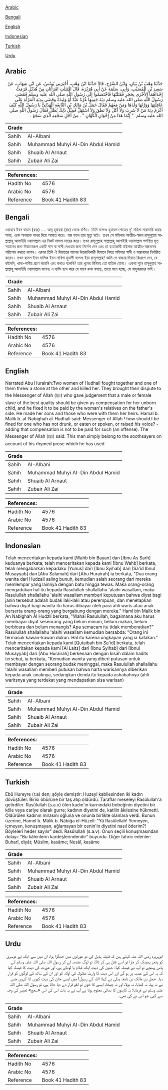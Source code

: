 [Arabic](#arabic)

[Bengali](#bengali)

[English](#english)

[Indonesian](#indonesian)

[Turkish](#turkish)

[Urdu](#urdu)

## Arabic


<div dir="rtl" lang="ar" style={{fontSize:'larger',backgroundColor:'#f8f9fa',padding:20}}>
حَدَّثَنَا وَهْبُ بْنُ بَيَانٍ، وَابْنُ السَّرْحِ، قَالاَ حَدَّثَنَا ابْنُ وَهْبٍ، أَخْبَرَنِي يُونُسُ، عَنِ ابْنِ شِهَابٍ، عَنْ سَعِيدِ بْنِ الْمُسَيَّبِ، وَأَبِي، سَلَمَةَ عَنْ أَبِي هُرَيْرَةَ، قَالَ اقْتَتَلَتِ امْرَأَتَانِ مِنْ هُذَيْلٍ فَرَمَتْ إِحْدَاهُمَا الأُخْرَى بِحَجَرٍ فَقَتَلَتْهَا فَاخْتَصَمُوا إِلَى رَسُولِ اللَّهِ صلى الله عليه وسلم فَقَضَى رَسُولُ اللَّهِ صلى الله عليه وسلم دِيَةَ جَنِينِهَا غُرَّةٌ عَبْدٌ أَوْ وَلِيدَةٌ وَقَضَى بِدِيَةِ الْمَرْأَةِ عَلَى عَاقِلَتِهَا وَوَرَّثَهَا وَلَدَهَا وَمَنْ مَعَهُمْ فَقَالَ حَمَلُ بْنُ مَالِكِ بْنِ النَّابِغَةِ الْهُذَلِيُّ يَا رَسُولَ اللَّهِ كَيْفَ أَغْرَمُ دِيَةَ مَنْ لاَ شَرِبَ وَلاَ أَكَلَ وَلاَ نَطَقَ وَلاَ اسْتَهَلَّ فَمِثْلُ ذَلِكَ يُطَلُّ فَقَالَ رَسُولُ اللَّهِ صلى الله عليه وسلم ‏ "‏ إِنَّمَا هَذَا مِنْ إِخْوَانِ الْكُهَّانِ ‏"‏ ‏.‏ مِنْ أَجْلِ سَجْعِهِ الَّذِي سَجَعَ ‏.‏
</div>
<div style={{backgroundColor:'#f8f9fa',padding:20, marginBottom: 10}}><table> <thead> <tr> <th>Grade</th> <th></th> </tr> </thead> <tbody> <tr><td>Sahih</td><td>Al-Albani</td></tr><tr><td>Sahih</td><td>Muhammad Muhyi Al-Din Abdul Hamid</td></tr><tr><td>Sahih</td><td>Shuaib Al Arnaut</td></tr><tr><td>Sahih</td><td>Zubair Ali Zai</td></tr></tbody></table><table> <thead> <tr> <th>References:</th> <th></th> </tr> </thead> <tbody><tr><td>Hadith No</td><td>4576</td></tr><tr><td>Arabic No</td><td>4576</td></tr><tr><td>Reference</td><td>Book 41 Hadith 83</td></tr></tbody></table></div>

## Bengali


<div dir="ltr" lang="bn" style={{fontSize:'larger',backgroundColor:'#f8f9fa',padding:20}}>
ওয়াহাব ইবন বায়ান (রহঃ) .... আবূ হুরায়রা (রাঃ) থেকে বর্ণিত। তিনি বলেনঃ হুযায়ল গোত্রের দু' মহিলা মারামারি করার সময়, একে অপরকে পাথর দিয়ে আঘাত করে। যার ফলে তার মৃত্যু ঘটে। তখন সে মহিলার আত্মীয়-স্বজন রাসূলুল্লাহ সাল্লাল্লাহু আলাইহি ওয়াসাল্লাম এর নিকট মামলা দায়ের করে। তখন রাসূলুল্লাহ সাল্লাল্লাহু আলাইহি ওয়াসাল্লাম গর্ভস্থিত মৃত সন্তানের জন্য দিয়াতস্বরূপ একটি দাস বা দাসী দেওয়ার জন্য নির্দেশ দেন এবং তা হত্যাকারী মহিলার আত্মীয়-স্বজনদের পরিশোধ করতে বলেন। এরপর তিনি ঐ দিয়াতের মালের উত্তরাধিকারী হিসাবে নিহত মহিলার স্বামী ও সন্তানদের নির্ধারিত করেন। তখন হামল ইবন মালিক ইবন নাবিগা হুযালী বলেনঃ ইয়া রাসূলাল্লাহ! আমি সে বাচ্চার দিয়াত কিরূপে দেব, যে কাঁদেনি, খাদ্য-পানীয় গ্রহণ করেনি এবং কথাও বলেনি? তার খুনের বিনিময় তো বাতিল যোগ্য। একথা শুনে রাসূলুল্লাহ সাল্লাল্লাহু আলাইহি ওয়াসাল্লাম বলেনঃ এ ব্যক্তি ছন্দ করে যে ভাবে কথা বলছে, তাতে মনে হচ্ছে, সে যাদুকরদের ভাই।
</div>
<div style={{backgroundColor:'#f8f9fa',padding:20, marginBottom: 10}}><table> <thead> <tr> <th>Grade</th> <th></th> </tr> </thead> <tbody> <tr><td>Sahih</td><td>Al-Albani</td></tr><tr><td>Sahih</td><td>Muhammad Muhyi Al-Din Abdul Hamid</td></tr><tr><td>Sahih</td><td>Shuaib Al Arnaut</td></tr><tr><td>Sahih</td><td>Zubair Ali Zai</td></tr></tbody></table><table> <thead> <tr> <th>References:</th> <th></th> </tr> </thead> <tbody><tr><td>Hadith No</td><td>4576</td></tr><tr><td>Arabic No</td><td>4576</td></tr><tr><td>Reference</td><td>Book 41 Hadith 83</td></tr></tbody></table></div>

## English


<div dir="ltr" lang="en" style={{fontSize:'larger',backgroundColor:'#f8f9fa',padding:20}}>
Narrated Abu Hurairah:Two women of Hudhail fought together and one of them threw a stone at the other and killed her. They brought their dispute to the Messenger of Allah (ﷺ) who gave judgement that a male or female slave of the best quality should be given as compensation for her unborn child, and he fixed it to be paid by the woman's relatives on the father's side. He made her sons and those who were with them her heirs. Hamal b. Malik b. al-Nabighah al-Hudhali said: Messenger of Allah ! how should I be fined for one who has not drunk, or eaten or spoken, or raised his voice? - adding that compensation is not to be paid for such (an offense). The Messenger of Allah (ﷺ) said: This man simply belong to the soothsayers on account of his rhymed prose which he has used
</div>
<div style={{backgroundColor:'#f8f9fa',padding:20, marginBottom: 10}}><table> <thead> <tr> <th>Grade</th> <th></th> </tr> </thead> <tbody> <tr><td>Sahih</td><td>Al-Albani</td></tr><tr><td>Sahih</td><td>Muhammad Muhyi Al-Din Abdul Hamid</td></tr><tr><td>Sahih</td><td>Shuaib Al Arnaut</td></tr><tr><td>Sahih</td><td>Zubair Ali Zai</td></tr></tbody></table><table> <thead> <tr> <th>References:</th> <th></th> </tr> </thead> <tbody><tr><td>Hadith No</td><td>4576</td></tr><tr><td>Arabic No</td><td>4576</td></tr><tr><td>Reference</td><td>Book 41 Hadith 83</td></tr></tbody></table></div>

## Indonesian


<div dir="ltr" lang="id" style={{fontSize:'larger',backgroundColor:'#f8f9fa',padding:20}}>
Telah menceritakan kepada kami [Wahb bin Bayan] dan [Ibnu As Sarh] keduanya berkata; telah menceritakan kepada kami [Ibnu Wahb] berkata, telah mengabarkan kepadaku [Yunus] dari [Ibnu Syihab] dari [Sa'id Ibnul Musayyab] dan [Abu Salamah] dari [Abu Hurairah] ia berkata, "Dua orang wanita dari Hudzail saling bunuh, kemudian salah seorang dari mereka memlempar yang lainnya dengan batu hingga tewas. Maka orang-orang mengadukan hal itu kepada Rasulullah shallallahu 'alaihi wasallam, maka Rasulullah shallallahu 'alaihi wasallam memberi keputusan bahwa diyat bagi janin tersebut adalah budak laki-laki atau perempuan, dan menetapkan bahwa diyat bagi wanita itu harus dibayar oleh para ahli waris atau anak berserta orang-orang yang bergabung dengan mereka." Haml bin Malik bin An Nabighah Al Hudzli berkata, "Wahai Rasulullah, bagaimana aku harus membayar diyat seseorang yang belum minum, belum makan, belum berbicara dan belum menangis? Apa semacam itu tidak memberatkan?" Rasulullah shallallahu 'alaihi wasallam kemudian bersabda: "Orang ini termasuk kawan-kawan dukun. Hal itu karena ungkapan yang ia katakan." Telah menceritakan kepada kami [Qutaibah bin Sa'id] berkata, telah menceritakan kepada kami [Al Laits] dari [Ibnu Syihab] dari [Ibnul Musayyab] dari [Abu Hurairah] berkenaan dengan kisah dalam hadits tersebut, ia berkata, "Kemudian wanita yang diberi putusan untuk membayar dengan seorang budak meninggal, maka Rasulullah shallallahu 'alaihi wasallam memberi putusan bahwa harta warisannya diberikan kepada anak-anaknya, sedangkan denda itu kepada ashabahnya (ahli waritsnya yang terdekat yang mendapatkan sisa warisan)
</div>
<div style={{backgroundColor:'#f8f9fa',padding:20, marginBottom: 10}}><table> <thead> <tr> <th>Grade</th> <th></th> </tr> </thead> <tbody> <tr><td>Sahih</td><td>Al-Albani</td></tr><tr><td>Sahih</td><td>Muhammad Muhyi Al-Din Abdul Hamid</td></tr><tr><td>Sahih</td><td>Shuaib Al Arnaut</td></tr><tr><td>Sahih</td><td>Zubair Ali Zai</td></tr></tbody></table><table> <thead> <tr> <th>References:</th> <th></th> </tr> </thead> <tbody><tr><td>Hadith No</td><td>4576</td></tr><tr><td>Arabic No</td><td>4576</td></tr><tr><td>Reference</td><td>Book 41 Hadith 83</td></tr></tbody></table></div>

## Turkish


<div dir="ltr" lang="tr" style={{fontSize:'larger',backgroundColor:'#f8f9fa',padding:20}}>
Ebû Hureyre (r.a) den; şöyle demiştir: Huzeyl kabilesinden iki kadın dövüştüler. Birisi öbürüne bir taş atıp öldürdü. Taraflar meseleyi Rasûlullah'a getirdiler. Rasûlullah (s.a.v) ölen kadın'ın karnındaki bebeğinin diyetini bir köle veya cariye olarak gurre; kadının diyetini de, katilin âkılesine hükmetti. Öldürülen kadının mirasını oğluna ve onunla birlikte olanlara verdi. Bunun üzerine, Hamel b. Mâlik b. Nâbiğa el-Hûzelî: "Yâ Rasûlellah! Yemeyen, içmeyen, konuşmayan, ağlamayan bir cenin'in diyetini nasıl öderim?! Böyleleri heder sayılır" dedi. Rasûlullah (s.a.v): Onun seçili konuşmasından dolayı: "Bu kâhinlerin kardeşlerindendir" buyurdu. Diğer tahric edenler: Buharî, diyât; Müslim, kasâme; Nesâî, kasâme
</div>
<div style={{backgroundColor:'#f8f9fa',padding:20, marginBottom: 10}}><table> <thead> <tr> <th>Grade</th> <th></th> </tr> </thead> <tbody> <tr><td>Sahih</td><td>Al-Albani</td></tr><tr><td>Sahih</td><td>Muhammad Muhyi Al-Din Abdul Hamid</td></tr><tr><td>Sahih</td><td>Shuaib Al Arnaut</td></tr><tr><td>Sahih</td><td>Zubair Ali Zai</td></tr></tbody></table><table> <thead> <tr> <th>References:</th> <th></th> </tr> </thead> <tbody><tr><td>Hadith No</td><td>4576</td></tr><tr><td>Arabic No</td><td>4576</td></tr><tr><td>Reference</td><td>Book 41 Hadith 83</td></tr></tbody></table></div>

## Urdu


<div dir="rtl" lang="ur" style={{fontSize:'larger',backgroundColor:'#f8f9fa',padding:20}}>
ابوہریرہ رضی اللہ عنہ کہتے ہیں کہ قبیلہ ہذیل کی دو عورتوں میں جھگڑا ہوا، ان میں سے ایک نے دوسری کو پتھر پھینک کر مارا تو اسے قتل ہی کر ڈالا، تو لوگ مقدمہ لے کر رسول اللہ صلی اللہ علیہ وسلم کے پاس پہنچے تو آپ نے فیصلہ کیا: جنین کی دیت ایک غلام یا لونڈی ہے، اور عورت کی دیت کا فیصلہ کیا کہ یہ اس کے عصبہ پر ہو گی اور اس دیت کا وارث مقتولہ کی اولاد کو اور ان کے ساتھ کے لوگوں کو قرار دیا۔ حمل بن مالک بن نابغہ ہذلی نے کہا: اللہ کے رسول! میں ایسی جان کی دیت کیوں ادا کروں جس نے نہ پیا، نہ کھایا، نہ بولا، اور نہ چیخا، ایسے کا خون تو لغو قرار دے دیا جاتا ہے، تو رسول اللہ صلی اللہ علیہ وسلم نے فرمایا: یہ کاہنوں کا بھائی معلوم ہوتا ہے آپ نے یہ بات اس کی اس «سجع» تعبیر کی وجہ سے کہی جو اس نے کی تھی۔
</div>
<div style={{backgroundColor:'#f8f9fa',padding:20, marginBottom: 10}}><table> <thead> <tr> <th>Grade</th> <th></th> </tr> </thead> <tbody> <tr><td>Sahih</td><td>Al-Albani</td></tr><tr><td>Sahih</td><td>Muhammad Muhyi Al-Din Abdul Hamid</td></tr><tr><td>Sahih</td><td>Shuaib Al Arnaut</td></tr><tr><td>Sahih</td><td>Zubair Ali Zai</td></tr></tbody></table><table> <thead> <tr> <th>References:</th> <th></th> </tr> </thead> <tbody><tr><td>Hadith No</td><td>4576</td></tr><tr><td>Arabic No</td><td>4576</td></tr><tr><td>Reference</td><td>Book 41 Hadith 83</td></tr></tbody></table></div>